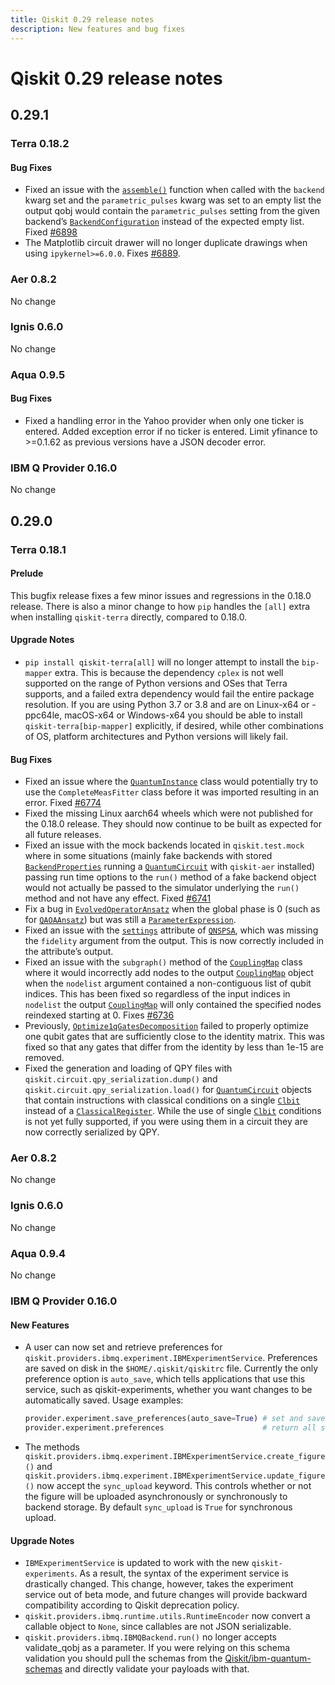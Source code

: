 ```yaml
---
title: Qiskit 0.29 release notes
description: New features and bug fixes
---
```


# Qiskit 0.29 release notes

## 0.29.1

<span id="release-notes-0-18-2" />

<span id="id227" />

### Terra 0.18.2

<span id="release-notes-0-18-2-bug-fixes" />

<span id="id228" />

#### Bug Fixes

*   Fixed an issue with the [`assemble()`](/api/qiskit/compiler#qiskit.compiler.assemble "qiskit.compiler.assemble") function when called with the `backend` kwarg set and the `parametric_pulses` kwarg was set to an empty list the output qobj would contain the `parametric_pulses` setting from the given backend’s [`BackendConfiguration`](/api/qiskit/qiskit.providers.models.BackendConfiguration "qiskit.providers.models.BackendConfiguration") instead of the expected empty list. Fixed [#6898](https://github.com/Qiskit/qiskit-terra/issues/6898)
*   The Matplotlib circuit drawer will no longer duplicate drawings when using `ipykernel>=6.0.0`. Fixes [#6889](https://github.com/Qiskit/qiskit-terra/issues/6889).

<span id="aer-0-8-2" />

### Aer 0.8.2

No change

<span id="id229" />

### Ignis 0.6.0

No change

<span id="release-notes-aqua-0-9-5" />

<span id="id230" />

### Aqua 0.9.5

<span id="release-notes-aqua-0-9-5-bug-fixes" />

<span id="id231" />

#### Bug Fixes

*   Fixed a handling error in the Yahoo provider when only one ticker is entered. Added exception error if no ticker is entered. Limit yfinance to >=0.1.62 as previous versions have a JSON decoder error.

<span id="id232" />

### IBM Q Provider 0.16.0

No change

<span id="qiskit-0-29-0" />

## 0.29.0

<span id="terra-0-18-1" />

<span id="release-notes-0-18-1" />

### Terra 0.18.1

<span id="release-notes-0-18-1-prelude" />

<span id="id233" />

#### Prelude

This bugfix release fixes a few minor issues and regressions in the 0.18.0 release. There is also a minor change to how `pip` handles the `[all]` extra when installing `qiskit-terra` directly, compared to 0.18.0.

<span id="release-notes-0-18-1-upgrade-notes" />

<span id="id234" />

#### Upgrade Notes

*   `pip install qiskit-terra[all]` will no longer attempt to install the `bip-mapper` extra. This is because the dependency `cplex` is not well supported on the range of Python versions and OSes that Terra supports, and a failed extra dependency would fail the entire package resolution. If you are using Python 3.7 or 3.8 and are on Linux-x64 or -ppc64le, macOS-x64 or Windows-x64 you should be able to install `qiskit-terra[bip-mapper]` explicitly, if desired, while other combinations of OS, platform architectures and Python versions will likely fail.

<span id="release-notes-0-18-1-bug-fixes" />

<span id="id235" />

#### Bug Fixes

*   Fixed an issue where the [`QuantumInstance`](/api/qiskit/0.44/qiskit.utils.QuantumInstance "qiskit.utils.QuantumInstance") class would potentially try to use the `CompleteMeasFitter` class before it was imported resulting in an error. Fixed [#6774](https://github.com/Qiskit/qiskit-terra/issues/6774)
*   Fixed the missing Linux aarch64 wheels which were not published for the 0.18.0 release. They should now continue to be built as expected for all future releases.
*   Fixed an issue with the mock backends located in `qiskit.test.mock` where in some situations (mainly fake backends with stored [`BackendProperties`](/api/qiskit/qiskit.providers.models.BackendProperties "qiskit.providers.models.BackendProperties") running a [`QuantumCircuit`](/api/qiskit/qiskit.circuit.QuantumCircuit "qiskit.circuit.QuantumCircuit") with `qiskit-aer` installed) passing run time options to the `run()` method of a fake backend object would not actually be passed to the simulator underlying the `run()` method and not have any effect. Fixed [#6741](https://github.com/Qiskit/qiskit-terra/issues/6741)
*   Fix a bug in [`EvolvedOperatorAnsatz`](/api/qiskit/qiskit.circuit.library.EvolvedOperatorAnsatz "qiskit.circuit.library.EvolvedOperatorAnsatz") when the global phase is 0 (such as for [`QAOAAnsatz`](/api/qiskit/qiskit.circuit.library.QAOAAnsatz "qiskit.circuit.library.QAOAAnsatz")) but was still a [`ParameterExpression`](/api/qiskit/qiskit.circuit.ParameterExpression "qiskit.circuit.ParameterExpression").
*   Fixed an issue with the [`settings`](/api/qiskit/0.44/qiskit.algorithms.optimizers.QNSPSA#settings "qiskit.algorithms.optimizers.QNSPSA.settings") attribute of [`QNSPSA`](/api/qiskit/0.44/qiskit.algorithms.optimizers.QNSPSA "qiskit.algorithms.optimizers.QNSPSA"), which was missing the `fidelity` argument from the output. This is now correctly included in the attribute’s output.
*   Fixed an issue with the `subgraph()` method of the [`CouplingMap`](/api/qiskit/qiskit.transpiler.CouplingMap "qiskit.transpiler.CouplingMap") class where it would incorrectly add nodes to the output [`CouplingMap`](/api/qiskit/qiskit.transpiler.CouplingMap "qiskit.transpiler.CouplingMap") object when the `nodelist` argument contained a non-contiguous list of qubit indices. This has been fixed so regardless of the input indices in `nodelist` the output [`CouplingMap`](/api/qiskit/qiskit.transpiler.CouplingMap "qiskit.transpiler.CouplingMap") will only contained the specified nodes reindexed starting at 0. Fixes [#6736](https://github.com/Qiskit/qiskit-terra/issues/6736)
*   Previously, [`Optimize1qGatesDecomposition`](/api/qiskit/qiskit.transpiler.passes.Optimize1qGatesDecomposition "qiskit.transpiler.passes.Optimize1qGatesDecomposition") failed to properly optimize one qubit gates that are sufficiently close to the identity matrix. This was fixed so that any gates that differ from the identity by less than 1e-15 are removed.
*   Fixed the generation and loading of QPY files with `qiskit.circuit.qpy_serialization.dump()` and `qiskit.circuit.qpy_serialization.load()` for [`QuantumCircuit`](/api/qiskit/qiskit.circuit.QuantumCircuit "qiskit.circuit.QuantumCircuit") objects that contain instructions with classical conditions on a single [`Clbit`](/api/qiskit/qiskit.circuit.Clbit "qiskit.circuit.Clbit") instead of a [`ClassicalRegister`](/api/qiskit/qiskit.circuit.ClassicalRegister "qiskit.circuit.ClassicalRegister"). While the use of single [`Clbit`](/api/qiskit/qiskit.circuit.Clbit "qiskit.circuit.Clbit") conditions is not yet fully supported, if you were using them in a circuit they are now correctly serialized by QPY.

<span id="id236" />

### Aer 0.8.2

No change

<span id="id237" />

### Ignis 0.6.0

No change

<span id="aqua-0-9-4" />

### Aqua 0.9.4

No change

<span id="release-notes-ibmq-0-16-0" />

<span id="id238" />

### IBM Q Provider 0.16.0

<span id="release-notes-ibmq-0-16-0-new-features" />

<span id="id239" />

#### New Features

*   A user can now set and retrieve preferences for `qiskit.providers.ibmq.experiment.IBMExperimentService`. Preferences are saved on disk in the `$HOME/.qiskit/qiskitrc` file. Currently the only preference option is `auto_save`, which tells applications that use this service, such as qiskit-experiments, whether you want changes to be automatically saved. Usage examples:

    ```python
    provider.experiment.save_preferences(auto_save=True) # set and save preferences
    provider.experiment.preferences                      # return all saved preferences
    ```

*   The methods `qiskit.providers.ibmq.experiment.IBMExperimentService.create_figure()` and `qiskit.providers.ibmq.experiment.IBMExperimentService.update_figure()` now accept the `sync_upload` keyword. This controls whether or not the figure will be uploaded asynchronously or synchronously to backend storage. By default `sync_upload` is `True` for synchronous upload.

<span id="release-notes-ibmq-0-16-0-upgrade-notes" />

<span id="id240" />

#### Upgrade Notes

*   `IBMExperimentService` is updated to work with the new `qiskit-experiments`. As a result, the syntax of the experiment service is drastically changed. This change, however, takes the experiment service out of beta mode, and future changes will provide backward compatibility according to Qiskit deprecation policy.
*   `qiskit.providers.ibmq.runtime.utils.RuntimeEncoder` now convert a callable object to `None`, since callables are not JSON serializable.
*   `qiskit.providers.ibmq.IBMQBackend.run()` no longer accepts validate\_qobj as a parameter. If you were relying on this schema validation you should pull the schemas from the [Qiskit/ibm-quantum-schemas](https://github.com/Qiskit/ibm-quantum-schemas) and directly validate your payloads with that.

<span id="qiskit-0-28-0" />